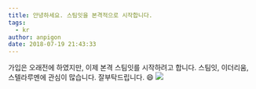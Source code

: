 ```yaml
---
title: 안녕하세요. 스팀잇을 본격적으로 시작합니다.
tags:
  - kr
author: anpigon
date: 2018-07-19 21:43:33
---
```


가입은 오래전에 하였지만,
이제 본격 스팀잇를 시작하려고 합니다.
스팀잇, 이더리움, 스텔라루멘에 관심이 많습니다.
잘부탁드립니다. &#128516;
![](https://cdn.pixabay.com/photo/2015/03/26/09/47/sky-690293_1280.jpg)
